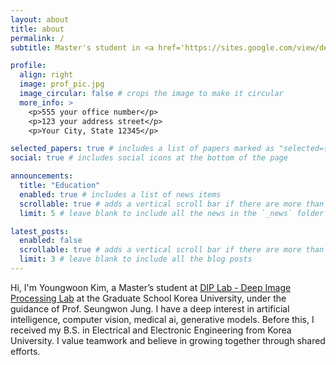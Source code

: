 ```yaml
---
layout: about
title: about
permalink: /
subtitle: Master's student in <a href='https://sites.google.com/view/deepiplab/'>DIP Lab</a>, Korea University

profile:
  align: right
  image: prof_pic.jpg
  image_circular: false # crops the image to make it circular
  more_info: >
    <p>555 your office number</p>
    <p>123 your address street</p>
    <p>Your City, State 12345</p>

selected_papers: true # includes a list of papers marked as "selected={true}"
social: true # includes social icons at the bottom of the page

announcements:
  title: "Education"
  enabled: true # includes a list of news items
  scrollable: true # adds a vertical scroll bar if there are more than 3 news items
  limit: 5 # leave blank to include all the news in the `_news` folder

latest_posts:
  enabled: false
  scrollable: true # adds a vertical scroll bar if there are more than 3 new posts items
  limit: 3 # leave blank to include all the blog posts
---
```


Hi, I'm Youngwoon Kim, a Master’s student at [DIP Lab - Deep Image Processing Lab](https://sites.google.com/view/deepiplab/) at the Graduate School Korea University, under the guidance of Prof. Seungwon Jung. I have a deep interest in artificial intelligence, computer vision, medical ai, generative models. Before this, I received my B.S. in Electrical and Electronic Engineering from Korea University. I value teamwork and believe in growing together through shared efforts.
